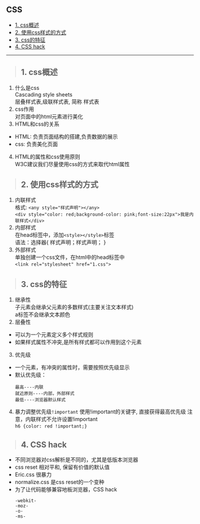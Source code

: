 ## CSS
- [1. css概述](#1)
- [2. 使用css样式的方式](#2)
- [3. css的特征](#3)
- [4. CSS hack](#3)
--------

><h2 id='1'>1. css概述 </h2> 
1. 什么是css  
Cascading style sheets  
层叠样式表,级联样式表, 简称 样式表  
2. css作用  
对页面中的html元素进行美化  
3. HTML和css的关系  
* HTML: 负责页面结构的搭建,负责数据的展示
* css: 负责美化页面
4. HTML的属性和css使用原则  
W3C建议我们尽量使用css的方式来取代html属性

><h2 id='2'>2. 使用css样式的方式</h2> 
1. 内联样式  
格式: `<any style="样式声明"></any>`  
`<div style="color: red;background-color: pink;font-size:22px">我是内联样式</div>`
2. 内部样式  
在head标签中，添加`<style></style>`标签  
语法：选择器{ 样式声明；样式声明； }
3. 外部样式  
单独创建一个css文件，在html中的head标签中  
`<link rel="stylesheet" href="1.css">`

><h2 id='3'>3. css的特征</h2> 
1. 继承性  
子元素会继承父元素的多数样式(主要关注文本样式)  
a标签不会继承文本颜色
2. 层叠性  
- 可以为一个元素定义多个样式规则  
- 如果样式属性不冲突,是所有样式都可以作用到这个元素
3. 优先级  
- 一个元素，有冲突的属性时，需要按照优先级显示  
- 默认优先级：    
   ```
   最高----内联  
   就近原则----内部，外部样式  
   最低----浏览器默认样式 
   ``` 
4. 暴力调整优先级`!important`
使用!important的关键字, 直接获得最高优先级
注意，内联样式不允许设置!important  
`h6 {color: red !important;}`

><h2 id='4'>4. CSS hack</h2>
- 不同浏览器对css解析是不同的，尤其是低版本浏览器
- css reset 相对平和, 保留有价值的默认值
- Eric.css 很暴力
- normalize.css 是css reset的一个变种
- 为了让代码能够兼容地板浏览器，CSS hack
  ```
  -webkit-
  -moz-
  -o-
  -ms-
  ```

